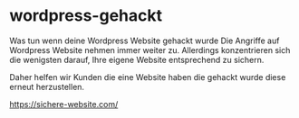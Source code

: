 # wordpress-gehackt
Was tun wenn deine Wordpress Website gehackt wurde
Die Angriffe auf Wordpress Website nehmen immer weiter zu. Allerdings konzentrieren sich die wenigsten darauf, Ihre eigene Website entsprechend zu sichern. 

Daher helfen wir Kunden die eine Website haben die gehackt wurde diese erneut herzustellen. 

https://sichere-website.com/
